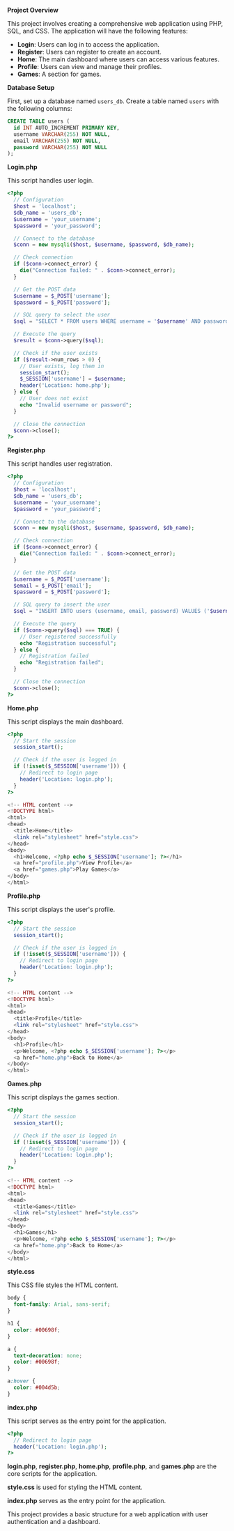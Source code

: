 **Project Overview**

This project involves creating a comprehensive web application using PHP, SQL, and CSS. The application will have the following features:

- **Login**: Users can log in to access the application.
- **Register**: Users can register to create an account.
- **Home**: The main dashboard where users can access various features.
- **Profile**: Users can view and manage their profiles.
- **Games**: A section for games.

**Database Setup**

First, set up a database named `users_db`. Create a table named `users` with the following columns:

```sql
CREATE TABLE users (
  id INT AUTO_INCREMENT PRIMARY KEY,
  username VARCHAR(255) NOT NULL,
  email VARCHAR(255) NOT NULL,
  password VARCHAR(255) NOT NULL
);
```

**Login.php**

This script handles user login.

```php
<?php
  // Configuration
  $host = 'localhost';
  $db_name = 'users_db';
  $username = 'your_username';
  $password = 'your_password';

  // Connect to the database
  $conn = new mysqli($host, $username, $password, $db_name);

  // Check connection
  if ($conn->connect_error) {
    die("Connection failed: " . $conn->connect_error);
  }

  // Get the POST data
  $username = $_POST['username'];
  $password = $_POST['password'];

  // SQL query to select the user
  $sql = "SELECT * FROM users WHERE username = '$username' AND password = '$password'";

  // Execute the query
  $result = $conn->query($sql);

  // Check if the user exists
  if ($result->num_rows > 0) {
    // User exists, log them in
    session_start();
    $_SESSION['username'] = $username;
    header('Location: home.php');
  } else {
    // User does not exist
    echo "Invalid username or password";
  }

  // Close the connection
  $conn->close();
?>
```

**Register.php**

This script handles user registration.

```php
<?php
  // Configuration
  $host = 'localhost';
  $db_name = 'users_db';
  $username = 'your_username';
  $password = 'your_password';

  // Connect to the database
  $conn = new mysqli($host, $username, $password, $db_name);

  // Check connection
  if ($conn->connect_error) {
    die("Connection failed: " . $conn->connect_error);
  }

  // Get the POST data
  $username = $_POST['username'];
  $email = $_POST['email'];
  $password = $_POST['password'];

  // SQL query to insert the user
  $sql = "INSERT INTO users (username, email, password) VALUES ('$username', '$email', '$password')";

  // Execute the query
  if ($conn->query($sql) === TRUE) {
    // User registered successfully
    echo "Registration successful";
  } else {
    // Registration failed
    echo "Registration failed";
  }

  // Close the connection
  $conn->close();
?>
```

**Home.php**

This script displays the main dashboard.

```php
<?php
  // Start the session
  session_start();

  // Check if the user is logged in
  if (!isset($_SESSION['username'])) {
    // Redirect to login page
    header('Location: login.php');
  }
?>

<!-- HTML content -->
<!DOCTYPE html>
<html>
<head>
  <title>Home</title>
  <link rel="stylesheet" href="style.css">
</head>
<body>
  <h1>Welcome, <?php echo $_SESSION['username']; ?></h1>
  <a href="profile.php">View Profile</a>
  <a href="games.php">Play Games</a>
</body>
</html>
```

**Profile.php**

This script displays the user's profile.

```php
<?php
  // Start the session
  session_start();

  // Check if the user is logged in
  if (!isset($_SESSION['username'])) {
    // Redirect to login page
    header('Location: login.php');
  }
?>

<!-- HTML content -->
<!DOCTYPE html>
<html>
<head>
  <title>Profile</title>
  <link rel="stylesheet" href="style.css">
</head>
<body>
  <h1>Profile</h1>
  <p>Welcome, <?php echo $_SESSION['username']; ?></p>
  <a href="home.php">Back to Home</a>
</body>
</html>
```

**Games.php**

This script displays the games section.

```php
<?php
  // Start the session
  session_start();

  // Check if the user is logged in
  if (!isset($_SESSION['username'])) {
    // Redirect to login page
    header('Location: login.php');
  }
?>

<!-- HTML content -->
<!DOCTYPE html>
<html>
<head>
  <title>Games</title>
  <link rel="stylesheet" href="style.css">
</head>
<body>
  <h1>Games</h1>
  <p>Welcome, <?php echo $_SESSION['username']; ?></p>
  <a href="home.php">Back to Home</a>
</body>
</html>
```

**style.css**

This CSS file styles the HTML content.

```css
body {
  font-family: Arial, sans-serif;
}

h1 {
  color: #00698f;
}

a {
  text-decoration: none;
  color: #00698f;
}

a:hover {
  color: #004d5b;
}
```

**index.php**

This script serves as the entry point for the application.

```php
<?php
  // Redirect to login page
  header('Location: login.php');
?>
```

**login.php**, **register.php**, **home.php**, **profile.php**, and **games.php** are the core scripts for the application.

**style.css** is used for styling the HTML content.

**index.php** serves as the entry point for the application.

This project provides a basic structure for a web application with user authentication and a dashboard.